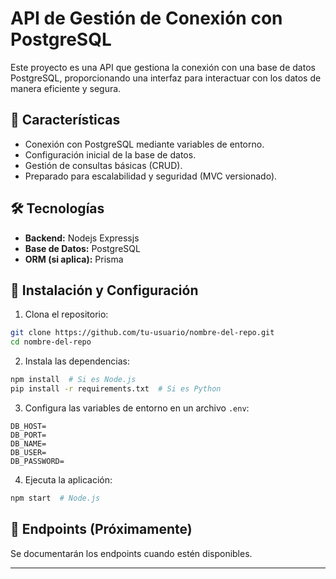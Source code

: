 # API de Gestión de Conexión con PostgreSQL

Este proyecto es una API que gestiona la conexión con una base de datos PostgreSQL, proporcionando una interfaz para interactuar con los datos de manera eficiente y segura.

## 📌 Características

- Conexión con PostgreSQL mediante variables de entorno.
- Configuración inicial de la base de datos.
- Gestión de consultas básicas (CRUD).
- Preparado para escalabilidad y seguridad (MVC versionado).

## 🛠 Tecnologías

- **Backend:** Nodejs Expressjs
- **Base de Datos:** PostgreSQL
- **ORM (si aplica):** Prisma

## 🚀 Instalación y Configuración

1. Clona el repositorio:

```bash
git clone https://github.com/tu-usuario/nombre-del-repo.git
cd nombre-del-repo
```

2. Instala las dependencias:

```bash
npm install  # Si es Node.js
pip install -r requirements.txt  # Si es Python
```

3. Configura las variables de entorno en un archivo `.env`:

```env
DB_HOST=
DB_PORT=
DB_NAME=
DB_USER=
DB_PASSWORD=
```

4. Ejecuta la aplicación:

```bash
npm start  # Node.js
```

## 📄 Endpoints (Próximamente)

Se documentarán los endpoints cuando estén disponibles.

------


